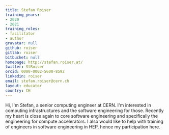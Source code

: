 ```yaml
---
title: Stefan Roiser
training_years:
- 2020
- 2021
training_roles:
- facilitator
- author
gravatar: null
github: roiser
gitlab: roiser
bitbucket: null
homepage: http://stefan.roiser.at/
twitter: StRoiser
orcid: 0000-0002-5600-8592
linkedin: roiser
email: stefan.roiser@cern.ch
layout: educator
country: CH
---
```


Hi, I'm Stefan, a senior computing engineer at CERN. I'm interested in computing infrastructures and the software engineering for those. Recently my heart is close again to core software engineering and specifically the engineering for compute accelerators. I also would like to help with training of engineers in software engineering in HEP, hence my participation here.
